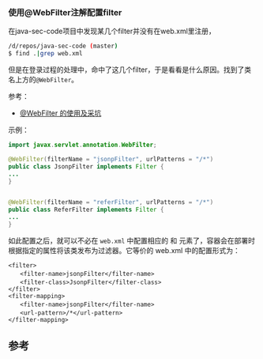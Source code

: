 ### 使用@WebFilter注解配置filter
在java-sec-code项目中发现某几个filter并没有在web.xml里注册，
```bash
/d/repos/java-sec-code (master)
$ find .|grep web.xml


```
但是在登录过程的处理中，命中了这几个filter，于是看看是什么原因。找到了类名上方的`@WebFilter`。

参考：
- [@WebFilter 的使用及采坑](https://www.cnblogs.com/muxi0407/p/11950627.html)

示例：
```java
import javax.servlet.annotation.WebFilter;

@WebFilter(filterName = "jsonpFilter", urlPatterns = "/*")
public class JsonpFilter implements Filter {
...
}


@WebFilter(filterName = "referFilter", urlPatterns = "/*")
public class ReferFilter implements Filter {
...
}
```


如此配置之后，就可以不必在 `web.xml` 中配置相应的 <filter> 和 <filter-mapping> 元素了，容器会在部署时根据指定的属性将该类发布为过滤器。它等价的 web.xml 中的配置形式为：
```
<filter> 
　　<filter-name>jsonpFilter</filter-name> 
　　<filter-class>JsonpFilter</filter-class> 
</filter> 
<filter-mapping> 
　　<filter-name>jsonpFilter</filter-name> 
　　<url-pattern>/*</url-pattern>
</filter-mapping>
```


## 参考

